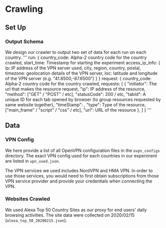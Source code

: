 # Crawling

## Set Up
### Output Schema
We design our crawler to output two set of data for each run on each country. 
'''
run: {
    country_code: Alpha-2 country code for the country crawled, 
    start_time: Timestamp for starting the experiment
    access_ip_info: {
        ip: IP address of the VPN server used, 
        city, region, country, postal, timezone: geolocation details of the VPN server, 
        loc: latitude and longitude of the VPN server (e.g. "41.8500,-87.6500")
    }
}
request: {
    country_code: Alpha-2 country code for the country crawled, 
    requests: [
        {
            "initiator": The url that makes the resource request,
            "ip": IP address of the resource,
            "method": ["GET" / "POST" / etc],
            "statusCode": 200 / etc,
            "tabId": A unique ID for each tab opened by browser (to group resources requested by same website together),
            "timeStamp": ,
            "type": Type of the resource, ["main_frame" / "script" / "css" / etc],
            "url": URL of the resource
        }, 
    ]
}
'''

## Data

### VPN Config
We here provide a list of all OpenVPN configuration files in the `ovpn_configs` directory. The exact VPN config used for each countries in our experiment are listed in `vpn_used.json`. 

The VPN services we used includes NordVPN and HMA VPN. In order to use those services, you would need to first obtain subscriptions from those VPN service provider and provide your credentials when connecting the VPN. 

### Websites Crawled
We used Alexa Top 50 Country Sites as our proxy for end users' daily browsing activities. The site data were collected on 2020/02/15 (`alexa_top_50_20200215.json`). 